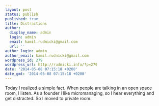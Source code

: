 ```yaml
---
layout: post
status: publish
published: true
title: Distractions
author:
  display_name: admin
  login: admin
  email: kamil.rudnicki@gmail.com
  url: ''
author_login: admin
author_email: kamil.rudnicki@gmail.com
wordpress_id: 279
wordpress_url: http://rudnicki.info/?p=279
date: '2014-05-08 07:15:18 +0200'
date_gmt: '2014-05-08 07:15:18 +0200'
---
```

<p>Today I realized a simple fact. When people are talking in an open space room, I listen. As a founder I like micromanaging, so I hear everything and get distracted. So I moved to private room.</p>

